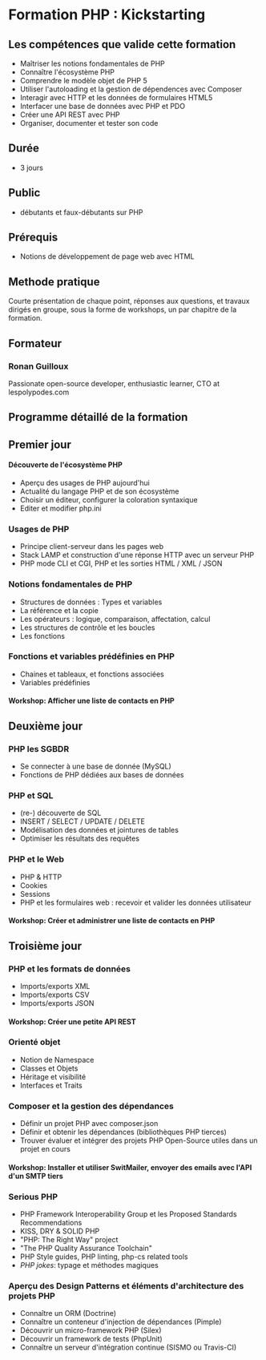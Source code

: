 # Formation PHP : Kickstarting

## Les compétences que valide cette formation

- Maîtriser les notions fondamentales de PHP
- Connaître l'écosystème PHP
- Comprendre le modèle objet de PHP 5
- Utiliser l'autoloading et la gestion de dépendences avec Composer
- Interagir avec HTTP et les données de formulaires HTML5
- Interfacer une base de données avec PHP et PDO
- Créer une API REST avec PHP
- Organiser, documenter et tester son code


## Durée

- 3 jours

## Public

- débutants et faux-débutants sur PHP

## Prérequis

- Notions de développement de page web avec HTML

## Methode pratique

Courte présentation de chaque point, réponses aux questions, et travaux dirigés en groupe, sous la forme de workshops, un par chapitre de la formation.

## Formateur

### Ronan Guilloux

Passionate open-source developer, enthusiastic learner, CTO at lespolypodes.com

## Programme détaillé de la formation

## Premier jour

#### Découverte de l'écosystème PHP

- Aperçu des usages de PHP aujourd'hui
- Actualité du langage PHP et de son écosystème
- Choisir un éditeur, configurer la coloration syntaxique
- Editer et modifier php.ini

### Usages de PHP

- Principe client-serveur dans les pages web
- Stack LAMP et construction d'une réponse HTTP avec un serveur PHP
- PHP mode CLI et CGI, PHP et les sorties HTML / XML / JSON

### Notions fondamentales de PHP

- Structures de données : Types et variables
- La référence et la copie
- Les opérateurs : logique, comparaison, affectation, calcul
- Les structures de contrôle et les boucles
- Les fonctions

### Fonctions et variables prédéfinies en PHP

- Chaines et tableaux, et fonctions associées
- Variables prédéfinies

#### Workshop: Afficher une liste de contacts en PHP

## Deuxième jour

### PHP les SGBDR

- Se connecter à une base de donnée (MySQL)
- Fonctions de PHP dédiées aux bases de données

### PHP et SQL
- (re-) découverte de SQL
- INSERT / SELECT / UPDATE / DELETE
- Modélisation des données et jointures de tables
- Optimiser les résultats des requêtes

### PHP et le Web

- PHP & HTTP
- Cookies
- Sessions
- PHP et les formulaires web : recevoir et valider les données utilisateur

#### Workshop: Créer et administrer une liste de contacts en PHP

## Troisième jour

### PHP et les formats de données

- Imports/exports XML
- Imports/exports CSV
- Imports/exports JSON

#### Workshop: Créer une petite API REST

### Orienté objet

- Notion de Namespace
- Classes et Objets
- Héritage et visibilité
- Interfaces et Traits

### Composer et la gestion des dépendances

- Définir un projet PHP avec composer.json
- Définir et obtenir les dépendances (bibliothèques PHP tierces)
- Trouver évaluer et intégrer des projets PHP Open-Source utiles dans un projet en cours

#### Workshop: Installer et utiliser SwitMailer, envoyer des emails avec l'API d'un SMTP tiers

### Serious PHP

- PHP Framework Interoperability Group et les Proposed Standards Recommendations
- KISS, DRY & SOLID PHP
- "PHP: The Right Way" project
- "The PHP Quality Assurance Toolchain"
- PHP Style guides, PHP linting, php-cs related tools
- _PHP jokes_: typage et méthodes magiques

### Aperçu des Design Patterns et éléments d'architecture des projets PHP

- Connaître un ORM (Doctrine)
- Connaître un conteneur d'injection de dépendances (Pimple)
- Découvrir un micro-framework PHP (Silex)
- Découvrir un framework de tests (PhpUnit)
- Connaître un serveur d'intégration continue (SISMO ou Travis-CI)
